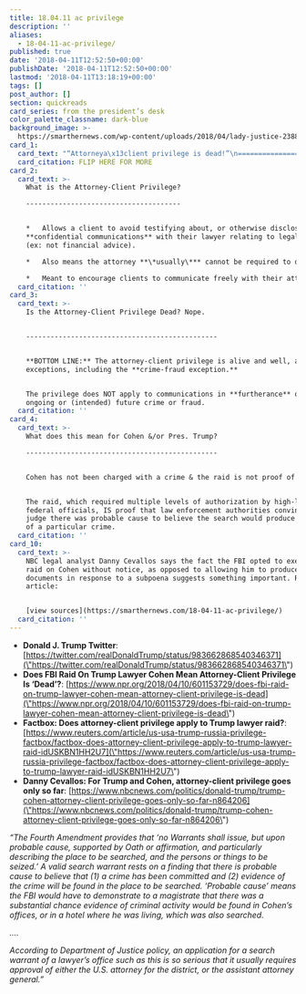 ```yaml
---
title: 18.04.11 ac privilege
description: ''
aliases:
  - 18-04-11-ac-privilege/
published: true
date: '2018-04-11T12:52:50+00:00'
publishDate: '2018-04-11T12:52:50+00:00'
lastmod: '2018-04-11T13:18:19+00:00'
tags: []
post_author: []
section: quickreads
card_series: from the president’s desk
color_palette_classname: dark-blue
background_image: >-
  https://smarthernews.com/wp-content/uploads/2018/04/lady-justice-2388500_1920.jpg
card_1:
  card_text: "“Attorneya\x13client privilege is dead!”\n=====================================\n\nPresident Trump via Twitter, April 10, 2018\n\n**Does the federal raid on Michael Cohen (Trump’s personal lawyer) signify the end of one of our nation’s most sacred legal principles?**\n\nFLIP HERE FOR MORE"
  card_citation: FLIP HERE FOR MORE
card_2:
  card_text: >-
    What is the Attorney-Client Privilege?

    --------------------------------------


    *   Allows a client to avoid testifying about, or otherwise disclosing,
    **confidential communications** with their lawyer relating to legal advice
    (ex: not financial advice).

    *   Also means the attorney **\*usually\*** cannot be required to disclose.

    *   Meant to encourage clients to communicate freely with their attorneys.
  card_citation: ''
card_3:
  card_text: >-
    Is the Attorney-Client Privilege Dead? Nope.  


    -----------------------------------------------


    **BOTTOM LINE:** The attorney-client privilege is alive and well, as are its
    exceptions, including the **crime-fraud exception.**


    The privilege does NOT apply to communications in **furtherance** of an
    ongoing or (intended) future crime or fraud.
  card_citation: ''
card_4:
  card_text: >-
    What does this mean for Cohen &/or Pres. Trump?

    -----------------------------------------------


    Cohen has not been charged with a crime & the raid is not proof of one.


    The raid, which required multiple levels of authorization by high-level
    federal officials, IS proof that law enforcement authorities convinced a
    judge there was probable cause to believe the search would produce evidence
    of a particular crime.
  card_citation: ''
card_10:
  card_text: >-
    NBC legal analyst Danny Cevallos says the fact the FBI opted to execute the
    raid on Cohen without notice, as opposed to allowing him to produce
    documents in response to a subpoena suggests something important. Read his
    article:


    [view sources](https://smarthernews.com/18-04-11-ac-privilege/)
  card_citation: ''
---
```

*   **Donald J. Trump Twitter**: [https://twitter.com/realDonaldTrump/status/983662868540346371](\"https://twitter.com/realDonaldTrump/status/983662868540346371\")
*   **Does FBI Raid On Trump Lawyer Cohen Mean Attorney-Client Privilege Is ‘Dead’?**: [https://www.npr.org/2018/04/10/601153729/does-fbi-raid-on-trump-lawyer-cohen-mean-attorney-client-privilege-is-dead](\"https://www.npr.org/2018/04/10/601153729/does-fbi-raid-on-trump-lawyer-cohen-mean-attorney-client-privilege-is-dead\")
*   **Factbox: Does attorney-client privilege apply to Trump lawyer raid?**: [https://www.reuters.com/article/us-usa-trump-russia-privilege-factbox/factbox-does-attorney-client-privilege-apply-to-trump-lawyer-raid-idUSKBN1HH2U7](\"https://www.reuters.com/article/us-usa-trump-russia-privilege-factbox/factbox-does-attorney-client-privilege-apply-to-trump-lawyer-raid-idUSKBN1HH2U7\")
*   **Danny Cevallos: For Trump and Cohen, attorney-client privilege goes only so far**: [https://www.nbcnews.com/politics/donald-trump/trump-cohen-attorney-client-privilege-goes-only-so-far-n864206](\"https://www.nbcnews.com/politics/donald-trump/trump-cohen-attorney-client-privilege-goes-only-so-far-n864206\")

_“The Fourth Amendment provides that ‘no Warrants shall issue, but upon probable cause, supported by Oath or affirmation, and particularly describing the place to be searched, and the persons or things to be seized.’ A valid search warrant rests on a finding that there is probable cause to believe that (1) a crime has been committed and (2) evidence of the crime will be found in the place to be searched. ‘Probable cause’ means the FBI would have to demonstrate to a magistrate that there was a substantial chance evidence of criminal activity would be found in Cohen’s offices, or in a hotel where he was living, which was also searched._

_…._

_According to Department of Justice policy, an application for a search warrant of a lawyer’s office such as this is so serious that it usually requires approval of either the U.S. attorney for the district, or the assistant attorney general.”_